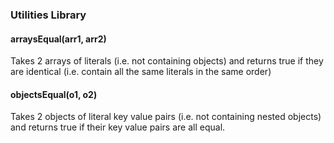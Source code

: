 ### Utilities Library

#### arraysEqual(arr1, arr2)
Takes 2 arrays of literals (i.e. not containing objects) and returns true if they are identical (i.e. contain all the same literals in the same order)

#### objectsEqual(o1, o2)
Takes 2 objects of literal key value pairs (i.e. not containing nested objects) and returns true if their key value pairs are all equal.
